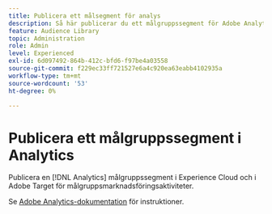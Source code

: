 ```yaml
---
title: Publicera ett målsegment för analys
description: Så här publicerar du ett målgruppssegment för Adobe Analytics till Experience Cloud och Adobe Target för målgruppsmarknadsföringsaktiviteter.
feature: Audience Library
topic: Administration
role: Admin
level: Experienced
exl-id: 6d097492-864b-412c-bfd6-f97be4a03558
source-git-commit: f229ec33ff721527e6a4c920ea63eabb4102935a
workflow-type: tm+mt
source-wordcount: '53'
ht-degree: 0%

---
```


# Publicera ett målgruppssegment i Analytics

Publicera en [!DNL Analytics] målgruppssegment i Experience Cloud och i Adobe Target för målgruppsmarknadsföringsaktiviteter.

Se [Adobe Analytics-dokumentation](https://experienceleague.adobe.com/docs/analytics/components/segmentation/segmentation-workflow/seg-publish.html?lang=en) för instruktioner.
